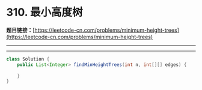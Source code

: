 # 310. 最小高度树

**题目链接：**[https://leetcode-cn.com/problems/minimum-height-trees](https://leetcode-cn.com/problems/minimum-height-trees)

---

<Cards card="leetcode_310_minimum-height-trees"></Cards>

---

```java
class Solution {
    public List<Integer> findMinHeightTrees(int n, int[][] edges) {
        
    }
}
```